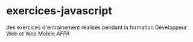 # exercices-javascript
des exercices d'entrainement réalisés pendant la formation Développeur Web et Web Mobile *AFPA*
